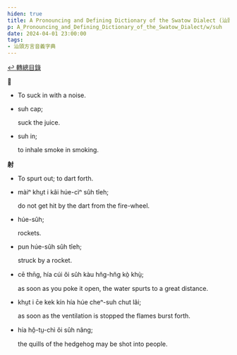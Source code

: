 ```yaml
---
hiden: true
title: A Pronouncing and Defining Dictionary of the Swatow Dialect (汕頭方言音義字典) / suh
p: A_Pronouncing_and_Defining_Dictionary_of_the_Swatow_Dialect/w/suh
date: 2024-04-01 23:00:00
tags: 
- 汕頭方言音義字典
---
```


[↩️ 轉總目錄](/A_Pronouncing_and_Defining_Dictionary_of_the_Swatow_Dialect)


**𠲿**
- To suck in with a noise.

- suh cap;

  suck the juice.

- suh in;

  to inhale smoke in smoking.

**射**
- To spurt out; to dart forth.

- màiⁿ khṳt i kâi húe-cìⁿ sûh tîeh;

  do not get hit by the dart from the fire-wheel.

- húe-sûh;

  rockets.

- pun húe-sûh sûh tîeh;

  struck by a rocket.

- cē thn̄g, hía cúi ŏi sûh kàu hn̆g-hn̆g kò̤ khṳ̀;

  as soon as you poke it open, the water spurts to a great distance.

- khṳt i c̄e kek kín hía húe cheⁿ-suh chut lâi;

  as soon as the ventilation is stopped the flames burst forth.

- hía hô̤-tṳ-chì ŏi sûh nâng;

  the quills of the hedgehog may be shot into people.